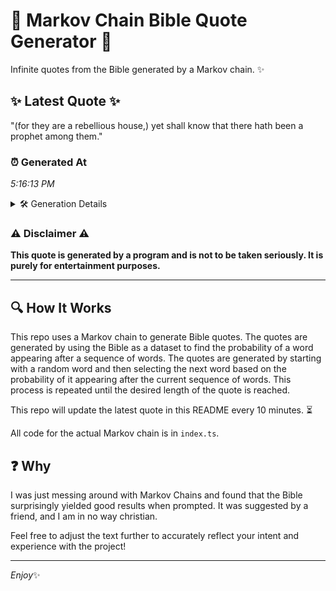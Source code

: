 # 📖 Markov Chain Bible Quote Generator 📖

Infinite quotes from the Bible generated by a Markov chain. ✨

## ✨ Latest Quote ✨
"(for they are a rebellious house,) yet shall know that there hath been a prophet among them."

### ⏰ Generated At
*5:16:13 PM*

<details>
    <summary>🛠️ Generation Details</summary>
    <p>
        <strong>🌱 Seed:</strong> (for<br>
        <strong>🔄 Iterations:</strong> 16<br>
        <strong>📜 Context History:</strong><br>[ (for ]: they<br>[ (for, they ]: are<br>[ (for, they, are ]: a<br>[ (for, they, are, a ]: rebellious<br>[ (for, they, are, a, rebellious ]: house,)<br>[ (for, they, are, a, rebellious, house,) ]: yet<br>[ they, are, a, rebellious, house,), yet ]: shall<br>[ are, a, rebellious, house,), yet, shall ]: know<br>[ a, rebellious, house,), yet, shall, know ]: that<br>[ rebellious, house,), yet, shall, know, that ]: there<br>[ house,), yet, shall, know, that, there ]: hath<br>[ yet, shall, know, that, there, hath ]: been<br>[ shall, know, that, there, hath, been ]: a<br>[ know, that, there, hath, been, a ]: prophet<br>[ that, there, hath, been, a, prophet ]: among<br>[ there, hath, been, a, prophet, among ]: them.<br>
    </p>
</details>

### ⚠️ Disclaimer ⚠️
**This quote is generated by a program and is not to be taken seriously. It is purely for entertainment purposes.**

---

## 🔍 How It Works

This repo uses a Markov chain to generate Bible quotes. The quotes are generated by using the Bible as a dataset to find the probability of a word appearing after a sequence of words. The quotes are generated by starting with a random word and then selecting the next word based on the probability of it appearing after the current sequence of words. This process is repeated until the desired length of the quote is reached.

This repo will update the latest quote in this README every 10 minutes. ⏳

All code for the actual Markov chain is in `index.ts`.

## ❓ Why

I was just messing around with Markov Chains and found that the Bible surprisingly yielded good results when prompted. 
It was suggested by a friend, and I am in no way christian.

Feel free to adjust the text further to accurately reflect your intent and experience with the project!

---

*Enjoy*✨
